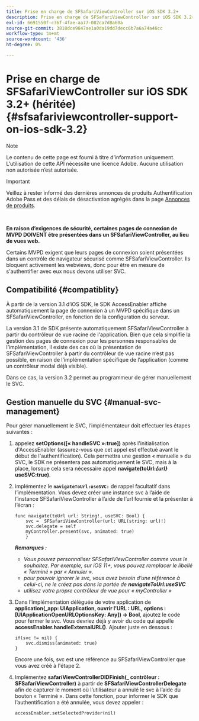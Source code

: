 ```yaml
---
title: Prise en charge de SFSafariViewController sur iOS SDK 3.2+
description: Prise en charge de SFSafariViewController sur iOS SDK 3.2+
exl-id: 6691550f-c36f-4fae-aa77-082ca7d8a60a
source-git-commit: 3818dce9847ae1a0da19dd7decc6b7a6a74a46cc
workflow-type: tm+mt
source-wordcount: '436'
ht-degree: 0%

---
```


# Prise en charge de SFSafariViewController sur iOS SDK 3.2+ (héritée) {#sfsafariviewcontroller-support-on-ios-sdk-3.2}

>[!NOTE]
>
>Le contenu de cette page est fourni à titre d’information uniquement. L’utilisation de cette API nécessite une licence Adobe. Aucune utilisation non autorisée n’est autorisée.

>[!IMPORTANT]
>
> Veillez à rester informé des dernières annonces de produits Authentification Adobe Pass et des délais de désactivation agrégés dans la page [Annonces de produits](/help/authentication/product-announcements.md).

</br>


**En raison d’exigences de sécurité, certaines pages de connexion de MVPD DOIVENT être présentées dans un SFSafariViewController, au lieu de vues web.**

Certains MVPD exigent que leurs pages de connexion soient présentées dans un contrôle de navigateur sécurisé comme SFSafariViewController. Ils bloquent activement les webviews, donc pour être en mesure de s&#39;authentifier avec eux nous devons utiliser SVC.

## Compatibilité {#compatiblity}

À partir de la version 3.1 d’iOS SDK, le SDK AccessEnabler affiche automatiquement la page de connexion à un MVPD spécifique dans un SFSafariViewController, en fonction de la configuration du serveur.

La version 3.1 de SDK présente automatiquement SFSafariViewController à partir du contrôleur de vue racine de l&#39;application. Bien que cela simplifie la gestion des pages de connexion pour les personnes responsables de l’implémentation, il existe des cas où la présentation de SFSafariViewController à partir du contrôleur de vue racine n’est pas possible, en raison de l’implémentation spécifique de l’application (comme un contrôleur modal déjà visible).

Dans ce cas, la version 3.2 permet au programmeur de gérer manuellement le SVC.

## Gestion manuelle du SVC {#manual-svc-management}

Pour gérer manuellement le SVC, l’implémentateur doit effectuer les étapes suivantes :


1. appelez **setOptions([« handleSVC »:true])** après l&#39;initialisation d&#39;AccessEnabler (assurez-vous que cet appel est effectué avant le début de l&#39;authentification). Cela permettra une gestion « manuelle » du SVC, le SDK ne présentera pas automatiquement le SVC, mais à la place, lorsque cela sera nécessaire     appel **navigate(toUrl:*{url}* useSVC:true)**.

1. implémentez le **`navigateToUrl:useSVC:`** de rappel facultatif dans l’implémentation. Vous devez créer une instance svc à l’aide de l’instance SFSafariViewController à l’aide de l’url fournie et la présenter à l’écran :

   ```obj-c
   func navigate(toUrl url: String!, useSVC: Bool) {
       svc =  SFSafariViewController(url: URL(string: url)!)
       svc.delegate = self
       myController.present(svc, animated: true)
       }
   ```

   ***Remarques :***

   - *Vous pouvez personnaliser SFSafariViewController comme vous le souhaitez. Par exemple, sur iOS 11+, vous pouvez remplacer le libellé « Terminé » par « Annuler ».*
   - *pour pouvoir ignorer le svc, vous avez besoin d’une référence à celui-ci, ne le créez pas dans la portée de **navigateToUrl:useSVC***
   - *utilisez votre propre contrôleur de vue pour « myController »*


1. Dans l’implémentation déléguée de votre application de **application(\_app: UIApplication, ouvrir l’URL : URL, options : \[UIApplicationOpenURLOptionsKey: Any\]) -\> Bool**, ajoutez le code pour fermer le svc. Vous devriez déjà y avoir du code qui appelle **accessEnabler.handleExternalURL()**. Ajouter juste en dessous :

   ```obj-c
   if(svc != nil) {
       svc.dismiss(animated: true)
   }
   ```

   Encore une fois, svc est une référence au SFSafariViewController que vous avez créé à l&#39;étape 2.


1. Implémentez **safariViewControllerDIDFinish(\_ contrôleur : SFSafariViewController)** à partir de **SFSafariViewControllerDelegate** afin de capturer le moment où l’utilisateur a annulé le svc à l’aide du bouton « Terminé ». Dans cette fonction, pour informer le SDK que l’authentification a été annulée, vous devez appeler :

   ```obj-c
   accessEnabler.setSelectedProvider(nil)
   ```
